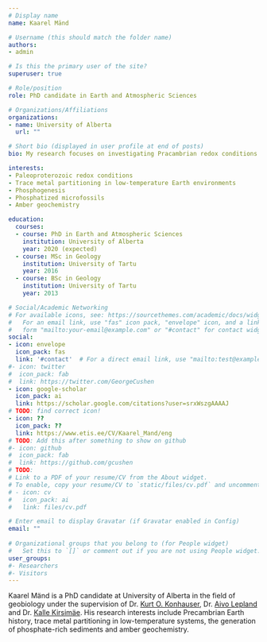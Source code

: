 ```yaml
---
# Display name
name: Kaarel Mänd

# Username (this should match the folder name)
authors:
- admin

# Is this the primary user of the site?
superuser: true

# Role/position
role: PhD candidate in Earth and Atmospheric Sciences

# Organizations/Affiliations
organizations:
- name: University of Alberta
  url: ""

# Short bio (displayed in user profile at end of posts)
bio: My research focuses on investigating Pracambrian redox conditions using trace metal based redox proxies.

interests:
- Paleoproterozoic redox conditions
- Trace metal partitioning in low-temperature Earth environments
- Phosphogenesis
- Phosphatized microfossils
- Amber geochemistry

education:
  courses:
  - course: PhD in Earth and Atmospheric Sciences
    institution: University of Alberta
    year: 2020 (expected)
  - course: MSc in Geology
    institution: University of Tartu
    year: 2016
  - course: BSc in Geology
    institution: University of Tartu
    year: 2013

# Social/Academic Networking
# For available icons, see: https://sourcethemes.com/academic/docs/widgets/#icons
#   For an email link, use "fas" icon pack, "envelope" icon, and a link in the
#   form "mailto:your-email@example.com" or "#contact" for contact widget.
social:
- icon: envelope
  icon_pack: fas
  link: '#contact'  # For a direct email link, use "mailto:test@example.org".
#- icon: twitter
#  icon_pack: fab
#  link: https://twitter.com/GeorgeCushen
- icon: google-scholar
  icon_pack: ai
  link: https://scholar.google.com/citations?user=srxWszgAAAAJ
# TODO: find correct icon!
- icon: ??
  icon_pack: ??
  link: https://www.etis.ee/CV/Kaarel_Mand/eng
# TODO: Add this after something to show on github
#- icon: github
#  icon_pack: fab
#  link: https://github.com/gcushen
# TODO:
# Link to a PDF of your resume/CV from the About widget.
# To enable, copy your resume/CV to `static/files/cv.pdf` and uncomment the lines below.  
# - icon: cv
#   icon_pack: ai
#   link: files/cv.pdf

# Enter email to display Gravatar (if Gravatar enabled in Config)
email: ""
  
# Organizational groups that you belong to (for People widget)
#   Set this to `[]` or comment out if you are not using People widget.  
user_groups:
#- Researchers
#- Visitors
---
```


Kaarel Mänd is a PhD candidate at University of Alberta in the field of geobiology under the supervision of Dr. [Kurt O. Konhauser](https://www.konhauser.com/), Dr. [Aivo Lepland](https://www.ngu.no/en/ansatte/aivo-lepland) and Dr. [Kalle Kirsimäe](https://www.etis.ee/Portal/Persons/Display/15b123a0-41f4-48ff-b6c6-b06f928020a4?lang=ENG). His research interests include Precambrian Earth history, trace metal partitioning in low-temperature systems, the generation of phosphate-rich sediments and amber geochemistry.
